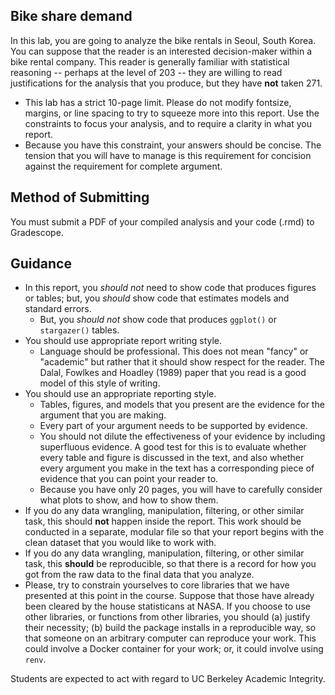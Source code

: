 
## Bike share demand

In this lab, you are going to analyze the bike rentals in Seoul, South Korea. You can suppose that the reader is an interested decision-maker within a bike rental company. This reader is generally familiar with statistical reasoning -- perhaps at the level of 203 -- they are willing to read justifications for the analysis that you produce, but they have **not** taken 271. 
- This lab has a strict 10-page limit. Please do not modify fontsize, margins, or line spacing to try to squeeze more into this report. Use the constraints to focus your analysis, and to require a clarity in what you report. 
- Because you have this constraint, your answers should be concise. The tension that you will have to manage is this requirement for concision against the requirement for complete argument. 

## Method of Submitting 

You must submit a PDF of your compiled analysis and your code (.rmd) to Gradescope.

## Guidance

- In this report, you _should not_ need to show code that produces figures or tables; but, you _should_ show code that estimates models and standard errors. 
  - But, you _should not_ show code that produces `ggplot()` or `stargazer()` tables.
- You should use appropriate report writing style. 
  - Language should be professional. This does not mean "fancy" or "academic" but rather that it should show respect for the reader. The Dalal, Fowlkes and Hoadley (1989) paper that you read is a good model of this style of writing. 
- You should use an appropriate reporting style. 
  - Tables, figures, and models that you present are the evidence for the argument that you are making. 
  - Every part of your argument needs to be supported by evidence. 
  - You should not dilute the effectiveness of your evidence by including superfluous evidence. A good test for this is to evaluate whether every table and figure is discussed in the text, and also whether every argument you make in the text has a corresponding piece of evidence that you can point your reader to. 
  - Because you have only 20 pages, you will have to carefully consider what plots to show, and how to show them. 
- If you do any data wrangling, manipulation, filtering, or other similar task, this should **not** happen inside the report. This work should be conducted in a separate, modular file so that your report begins with the clean dataset that you would like to work with. 
- If you do any data wrangling, manipulation, filtering, or other similar task, this **should** be reproducible, so that there is a record for how you got from the raw data to the final data that you analyze. 
- Please, try to constrain yourselves to core libraries that we have presented at this point in the course. Suppose that those have already been cleared by the house statisticans at NASA. If you choose to use other libraries, or functions from other libraries, you should (a) justify their necessity; (b) build the package installs in a reproducible way, so that someone on an arbitrary computer can reproduce your work. This could involve a Docker container for your work; or, it could involve using `renv`. 

Students are expected to act with regard to UC Berkeley Academic Integrity.
